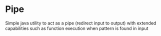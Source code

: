 # Pipe
Simple java utility to act as a pipe (redirect input to output) with extended capabilities such as function execution when pattern is found in input
